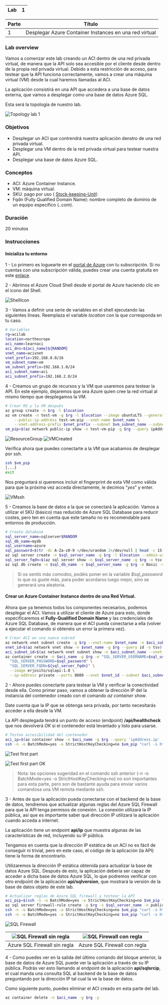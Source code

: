 | Lab |  1 |
| --  | -- |

| Parte | Título | 
| --  | -- |
| 1 | Desplegar Azure Container Instances en una red virtual |

### Lab overview

Vamos a comenzar este lab creando un ACI dentro de una red privada virtual, de manera que la API solo sea accesible por el cliente desde dentro de la propia red privada virtual. Debido a esta restricción de acceso, para testear que la API funciona correctamente, vamos a crear una máquina virtual (VM) desde la cual haremos llamadas al ACI.

La aplicación consistirá en una API que accedera a una base de datos externa, que vamos a desplegar como una base de datos Azure SQL.

Esta será la topología de nuestro lab.

![Topology lab 1](../../Recursos/3%20-%20Seguridad%20en%20el%20cloud/lab1_module2_part1.png)

### Objetivos

- Desplegar un ACI que contrendrá nuestra aplicación denstro de una red privada virtual.
- Desplegar una VM dentro de la red privada virtual para testear nuestra API.
- Desplegar una base de datos Azure SQL. 

### Conceptos

- ACI: Azure Container Instance.
- VM: máquina virtual.
- SKU: pago por uso ( [Stock-keeping-Unit](https://docs.microsoft.com/en-us/azure/search/search-sku-tier))
- Fqdn (Fully Qualified Domain Name): nombre completo de dominio de un equipo específico (<nombreVM>.<dominio>.com).

### Duración
20 minutos

### Instrucciones

#### Inicializa tu entorno

1 - Lo primero es loguearte en el [portal de Azure](https://portal.azure.com/) con tu subscripción. Si no cuentas con una subscripción válida, puedes crear una cuenta gratuita en este [enlace](https://azure.microsoft.com/free/).

2 - Abrimos el Azure Cloud Shell desde el portal de Azure haciendo clic en el icono del Shell.

![ShellIcon](../../Recursos/3%20-%20Seguridad%20en%20el%20cloud/lab1_module2_part1_shell.png)

3 - Vamos a definir una serie de variables en el shell ejecutando las siguientes líneas. Reemplaza el variable _location_ con la que corresponda en tu caso.

```bash
# Variables
rg=acilab
location=northeurope
aci_name=learnaci
aci_dns=${aci_name}${RANDOM}
vnet_name=acivnet
vnet_prefix=192.168.0.0/16
vm_subnet_name=vm
vm_subnet_prefix=192.168.1.0/24
aci_subnet_name=aci
aci_subnet_prefix=192.168.2.0/24
```

4 - Creamos un grupo de recursos y la VM que usaremos para testear la API. En este ejemplo, dejaremos que sea Azure quien cree la red virtual al mismo tiempo que desplegamos la VM.

```bash
# Crear RG y la VM después
az group create -n $rg -l $location
az vm create -n test-vm -g $rg -l $location --image ubuntuLTS --generate-ssh-keys \
    --public-ip-address test-vm-pip --vnet-name $vnet_name \
    --vnet-address-prefix $vnet_prefix --subnet $vm_subnet_name --subnet-address-prefix $vm_subnet_prefix
vm_pip=$(az network public-ip show -n test-vm-pip -g $rg --query ipAddress -o tsv) && echo $vm_pip
```
![ResourceGroup](../../Recursos/3%20-%20Seguridad%20en%20el%20cloud/lab1_module2_part1_RGCreated.png)
![VMCreated](../../Recursos/3%20-%20Seguridad%20en%20el%20cloud/lab1_module2_part1_VMCreated.png)

Verifica ahora que puedes conectarte a la VM que acabamos de desplegar por ssh.

```bash
ssh $vm_pip
[...]
exit
```

Nos preguntará si queremos incluir el fingerprint de esta VM como válida para que la próxima vez acceda directamente, le decimos "_yes_" y enter.

![VMssh](../../Recursos/3%20-%20Seguridad%20en%20el%20cloud/lab1_module2_part1_VMssh.png)

5 - Creamos la base de datos a la que se conectará la aplicación. Vamos a utilizar el SKU (básico) mas reducido de Azure SQL Database para reducir costes, pero ten en cuenta que este tamaño no es recomendable para entornos de producción.

```bash
# Create database
sql_server_name=sqlserver$RANDOM
sql_db_name=mydb
sql_username=azure
sql_password=$(tr -dc A-Za-z0-9 </dev/urandom 2>/dev/null | head -c 15)
az sql server create -n $sql_server_name -g $rg -l $location --admin-user $sql_username --admin-password $sql_password
sql_server_fqdn=$(az sql server show -n $sql_server_name -g $rg -o tsv --query fullyQualifiedDomainName)
az sql db create -n $sql_db_name -s $sql_server_name -g $rg -e Basic -c 5 --no-wait
```

> Si os sentís más comodos, podéis poner en la variable _$sql_password_ lo que os guste más, para poder acordaros luego mejor, sino se generará una aleatoria.

#### Crear un Azure Container Instance dentro de una Red Virtual.

Ahora que ya tenemos todos los componentes necesarios, podemos desplegar el ACI. Vamos a utilizar el cliente de Azure para esto, donde especificaremos el **Fully-Qualified Domain Name** y las credenciales de Azure SQL Database, de manera que el ACI pueda conectarse a ella (volver a ejecutar el comando si obtenéis un error la primera vez).

```bash
# Crear ACI en una nueva subred
az network vnet subnet create -g $rg --vnet-name $vnet_name -n $aci_subnet_name --address-prefix $aci_subnet_prefix
vnet_id=$(az network vnet show -n $vnet_name -g $rg --query id -o tsv)
aci_subnet_id=$(az network vnet subnet show -n $aci_subnet_name --vnet-name $vnet_name -g $rg --query id -o tsv)
az container create -n $aci_name -g $rg -e "SQL_SERVER_USERNAME=$sql_username" \
  "SQL_SERVER_PASSWORD=$sql_password" \
  "SQL_SERVER_FQDN=${sql_server_fqdn}" \
  --image erjosito/sqlapi:1.0 \
  --ip-address private --ports 8080 --vnet $vnet_id --subnet $aci_subnet_id
```

2 - Ahora puedes conectarte para testear la VM y verificar la conectividad desde ella. Como primer paso, vamos a obtener la dirección IP del la instancia del contenedor creado con el comando _az container show_. 

Date cuenta que la IP que se obtenga sera privada, por tanto necesitarás acceder a ella desde la VM. 

La API desplegada tendrá un punto de acceso (endpoint) **/api/healthcheck** que nos devolverá _OK_ si el contenedor está levantado y listo para usarse.

```bash
# Testea accesibilidad del contenedor
aci_ip=$(az container show -n $aci_name -g $rg --query 'ipAddress.ip' -o tsv) && echo $aci_ip
ssh -n -o BatchMode=yes -o StrictHostKeyChecking=no $vm_pip "curl -s http://$aci_ip:8080/api/healthcheck"
```

![Test first part](../../Recursos/3%20-%20Seguridad%20en%20el%20cloud/lab1_module2_part1_TestACI.png)

![Test first part OK](../../Recursos/3%20-%20Seguridad%20en%20el%20cloud/lab1_module2_part1_TestACI_OK.png)

> Nota: las opciones sugeridad en el comando ssh anterior (-n -o BatchMode=yes -o StrictHostKeyChecking=no) no son importantes para esta parte, pero son de bastante ayuda para enviar varios comandosa una VM remota mediante ssh.

3 - Antes de que la aplicación pueda conectarse con el backend de la base de datos, tendremos que actualizar algunas reglas del Azure SQL Firewall para que la API tenga permisos de conexión. La conexión utilizará la IP pública, así que es importante saber qué dirección IP utilizará la aplicación cuando acceda a internet.

La aplicación tiene un endpoint **api/ip** que muestra algunas de las características de red, incluyendo su IP pública.

Tengamos en cuenta que la dirección IP estática de un ACI no es fácil de conseguir ni trivial, pero en este caso, el código de la aplicación (la API) tiene la forma de encontrarlo.

Utilizaremos la dirección IP estática obtenida para actualizar la base de datos Azure SQL. Después de esto, la aplicación debería ser capaz de acceder a dicha base de datos Azure SQL, lo que podremos verificar con otro endpoint de la aplicación **api/sqlversion**, que mostrará la versión de la base de datos objeto de este lab.

```bash
# Actualizar reglas de Azure SQL firewall y testear la API
aci_pip=$(ssh -n -o BatchMode=yes -o StrictHostKeyChecking=no $vm_pip "curl -s http://$aci_ip:8080/api/ip" | jq -r .my_public_ip) && echo $aci_pip
az sql server firewall-rule create -g $rg -s $sql_server_name -n public_sqlapi_aci-source --start-ip-address $aci_pip --end-ip-address $aci_pip
ssh -n -o BatchMode=yes -o StrictHostKeyChecking=no $vm_pip "curl -s http://$aci_ip:8080/api/sqlversion"
ssh -n -o BatchMode=yes -o StrictHostKeyChecking=no $vm_pip "curl -s http://$aci_ip:8080/api/sqlsrcip"
```

![SQL Firewall](../../Recursos/3%20-%20Seguridad%20en%20el%20cloud/lab1_module2_part1_SQLFirewall.png)

|![SQL Firewall sin regla](../../Recursos/3%20-%20Seguridad%20en%20el%20cloud/lab1_module2_part1_SQLSinRules.png)|![SQL Firewall con regla](../../Recursos/3%20-%20Seguridad%20en%20el%20cloud/lab1_module2_part1_SQLConRules.png)|
| --  | -- |
| Azure SQL Firewall sin regla | Azure SQL Firewall con regla |

4 - Como puedes ver en la salida del último comando del bloque anterior, la base de datos de Azure SQL puede ver la aplicación a través de su IP pública. Podrás ver esto llamando al endpoint de la aplicación **api/sqlsrcip**, el cual manda una consulta SQL al backend de la base de datos preguntando por la dirección IP tal cual la ve la base de datos.

Como siguiente punto, puedes eliminar el ACI creado en esta parte del lab.

```bash
az container delete -n $aci_name -g $rg -y
```
